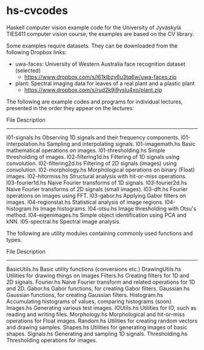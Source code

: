 # hs-cvcodes

Haskell computer vision example code for the University of Jyväskylä TIES411
computer vision course; the examples are based on the CV library.

Some examples require datasets. They can be downloaded from the following
Dropbox links:

* uwa-faces: University of Western Australia face recognition dataset (selected)
    - <https://www.dropbox.com/s/l61klbzy6u3tq6w/uwa-faces.zip>
* plant: Spectral imaging data for leaves of a real plant and a plastic plant
    - <https://www.dropbox.com/s/rud2k9j9yslu4xo/plant.zip>

The following are example codes and programs for individual lectures, presented
in the order they appear on the lectures:

File                  Description
--------------------  ----------------------------------------------------------
l01-signals.hs        Observing 1D signals and their frequency components.
l01-interpolation.hs  Sampling and interpolating signals.
l01-imagemath.hs      Basic mathematical operations on images.
l01-thresholding.hs   Simple thresholding of images.
l02-filtering1d.hs    Filtering of 1D signals using convolution.
l02-filtering2d.hs    Filtering of 2D signals (images) using convolution.
l02-morphology.hs     Morphological operations on binary (Float) images.
l02-hitormiss.hs      Structural analysis with hit-or-miss operations.
l03-fourier1d.hs      Naive Fourier transforms of 1D signals.
l03-fourier2d.hs      Naive Fourier transforms of 2D signals (small images).
l03-dft.hs            Fourier operations on images using FFT.
l03-gabor.hs          Applying Gabor filters on images.
l04-regionstat.hs     Statistical analysis of image regions.
l04-histogram.hs      Image histograms.
l04-otsu.hs           Image thresholding with Otsu's method.
l04-eigenimages.hs    Simple object identification using PCA and kNN.
l05-spectral.hs       Spectral image analysis.

The following are utility modules containing commonly used functions and types.

File              Description
----------------  --------------------------------------------------------------
BasicUtils.hs     Basic utility functions (conversions etc.)
DrawingUtils.hs   Utilities for drawing things on images
Filters.hs        Creating filters for 1D and 2D signals.
Fourier.hs        Naive Fourier transform and related operations for 1D and 2D.
Gabor.hs          Gabor functions, for creating Gabor filters.
Gaussian.hs       Gaussian functions, for creating Gaussian filters.
Histogram.hs      Accumulating histograms of values, comparing histograms (soon)
Images.hs         Generating various test images.
IOUtils.hs        Utilities for IO, such as reading and writing files.
Morphology.hs     Morphological and hit-or-miss operations for Float images.
Random.hs         Utilities for creating random vectors and drawing samples.
Shapes.hs         Utilities for generating images of basic shapes.
Signals.hs        Generating and sampling 1D signals.
Thresholding.hs   Thresholding operations for images.

